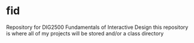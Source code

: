 # fid
 Repository for DIG2500 Fundamentals of Interactive Design
this repository is where all of my projects will be stored and/or a class directory

